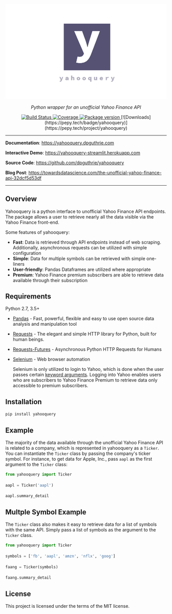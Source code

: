 <p align="center">
    <a href="#"><img src="docs/docs/img/banner_image_2.png"></a>
</p>
<p align="center">
    <em>Python wrapper for an unofficial Yahoo Finance API</em>
</p>
<p align="center">
    <a href="https://travis-ci.com/dpguthrie/yahooquery" target="_blank">
        <img src="https://travis-ci.com/dpguthrie/yahooquery.svg?branch=master" alt="Build Status">
    </a>
    <a href="https://codecov.io/gh/dpguthrie/yahooquery" target="_blank">
        <img src="https://img.shields.io/codecov/c/github/dpguthrie/yahooquery" alt="Coverage">
    </a>
    <a href="https://pypi.org/project/yahooquery" target="_blank">
        <img src="https://badge.fury.io/py/yahooquery.svg" alt="Package version">
    </a>
    [![Downloads](https://pepy.tech/badge/yahooquery)](https://pepy.tech/project/yahooquery)
</p>

---

**Documentation**: <a target="_blank" href="https://yahooquery.dpguthrie.com">https://yahooquery.dpguthrie.com</a>

**Interactive Demo**: <a target="_blank" href="https://yahooquery-streamlit.herokuapp.com">https://yahooquery-streamlit.herokuapp.com</a>

**Source Code**: <a target="_blank" href="https://github.com/dpguthrie/yahooquery">https://github.com/dpguthrie/yahooquery</a>

**Blog Post**: <a target="_blank" href="https://towardsdatascience.com/the-unofficial-yahoo-finance-api-32dcf5d53df">https://towardsdatascience.com/the-unofficial-yahoo-finance-api-32dcf5d53df</a>

---

## Overview

Yahooquery is a python interface to unofficial Yahoo Finance API endpoints.  The package allows a user to retrieve nearly all the data visible via the Yahoo Finance front-end.

Some features of yahooquery:

- **Fast**:  Data is retrieved through API endpoints instead of web scraping.  Additionally, asynchronous requests can be utilized with simple configuration
- **Simple**:  Data for multiple symbols can be retrieved with simple one-liners
- **User-friendly**:  Pandas Dataframes are utilized where appropriate
- **Premium**:  Yahoo Finance premium subscribers are able to retrieve data available through their subscription

## Requirements

Python 2.7, 3.5+

- [Pandas](https://pandas.pydata.org) - Fast, powerful, flexible and easy to use open source data analysis and manipulation tool
- [Requests](https://requests.readthedocs.io/en/master/) - The elegant and simple HTTP library for Python, built for human beings.
- [Requests-Futures](https://github.com/ross/requests-futures) - Asynchronous Python HTTP Requests for Humans
- [Selenium](https://www.selenium.dev/selenium/docs/api/py/) - Web browser automation


    Selenium is only utilized to login to Yahoo, which is done when the user passes certain [keyword arguments](guide/ticker/keyword_arguments.md#username-and-password).  Logging into Yahoo enables users who are subscribers to Yahoo Finance Premium to retrieve data only accessible to premium subscribers.

## Installation

```python
pip install yahooquery
```

## Example

The majority of the data available through the unofficial Yahoo Finance API is related to a company, which is represented in yahooquery as a `Ticker`.  You can instantiate the `Ticker` class by passing the company's ticker symbol.  For instance, to get data for Apple, Inc., pass `aapl` as the first argument to the `Ticker` class:

```python
from yahooquery import Ticker

aapl = Ticker('aapl')

aapl.summary_detail
```

## Multple Symbol Example

The `Ticker` class also makes it easy to retrieve data for a list of symbols with the same API.  Simply pass a list of symbols as the argument to the `Ticker` class.

```python
from yahooquery import Ticker

symbols = ['fb', 'aapl', 'amzn', 'nflx', 'goog']

faang = Ticker(symbols)

faang.summary_detail
```

## License

This project is licensed under the terms of the MIT license.
